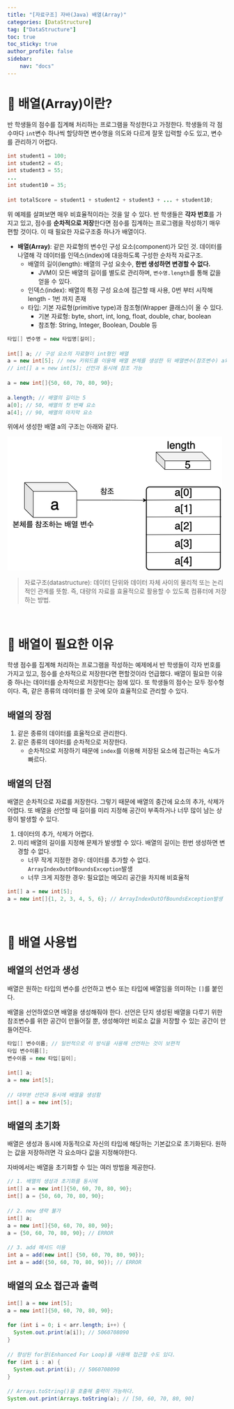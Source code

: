 ```yaml
---
title: "[자료구조] 자바(Java) 배열(Array)"
categories: [DataStructure]
tag: ["DataStructure"]
toc: true
toc_sticky: true
author_profile: false
sidebar:
    nav: "docs"
---
```


# 📌 배열(Array)이란?

반 학생들의 점수를 집계해 처리하는 프로그램을 작성한다고 가정한다. 학생들의 각 점수마다 `int`변수 하나씩 할당하면 변수명을 의도와 다르게 잘못 입력할 수도 있고, 변수를 관리하기 어렵다.

```java
int student1 = 100;
int student2 = 45;
int student3 = 55;
...
int student10 = 35;

int totalScore = student1 + student2 + student3 + ... + student10;

```

위 예제를 살펴보면 매우 비효율적이라는 것을 알 수 있다. 반 학생들은 **각자 번호**를 가지고 있고, 점수를 **순차적으로 저장**한다면 점수를 집계하는 프로그램을 작성하기 매우 편할 것이다. 이 때 필요한 자료구조중 하나가 배열이다.

- **배열(Array)**: 같은 자료형의 변수인 구성 요소(component)가 모인 것. 데이터를 나열해 각 데이터를 인덱스(index)에 대응하도록 구성한 순차적 자료구조.
  - 배열의 길이(length): 배열의 구성 요솟수, **한번 생성하면 변경할 수 없다.**
    - JVM이 모든 배열의 길이를 별도로 관리하며, `변수명.length`를 통해 값을 얻을 수 있다.
  - 인덱스(index): 배열의 특정 구성 요소에 접근할 때 사용, 0번 부터 시작해 length - 1번 까지 존재
  - 타입: 기본 자료형(primitive type)과 참조형(Wrapper 클래스)이 올 수 있다.
    - 기본 자료형: byte, short, int, long, float, double, char, boolean
    - 참조형: String, Integer, Boolean, Double 등

``` java
타입[] 변수명 = new 타입명[길이];

int[] a; // 구성 요소의 자료형이 int형인 배열
a = new int[5]; // new 키워드를 이용해 배열 본체를 생성한 뒤 배열변수(참조변수) a와 연결
// int[] a = new int[5]; 선언과 동시에 참조 가능

a = new int[]{50, 60, 70, 80, 90};

a.length; // 배열의 길이는 5
a[0]; // 50, 배열의 첫 번째 요소
a[4]; // 90, 배열의 마지막 요소
```

위에서 생성한 배열 a의 구조는 아래와 같다.

![배열 변수와 배열 본체](/assets/images/datastructure/Array.png "배열 변수와 배열 본체")

> 자료구조(datastructure): 데이터 단위와 데이터 자체 사이의 물리적 또는 논리적인 관계를 뜻함. 즉, 대량의 자료를 효율적으로 활용할 수 있도록 컴퓨터에 저장하는 방법.

<br>

# 📌 배열이 필요한 이유

학생 점수를 집계해 처리하는 프로그램을 작성하는 예제에서 반 학생들이 각자 번호를 가지고 있고, 점수를 순차적으로 저장한다면 편할것이라 언급했다. 배열이 필요한 이유중 하나는 데이터를 순차적으로 저장한다는 점에 있다. 또 학생들의 점수는 모두 정수형이다. 즉, 같은 종류의 데이터를 한 곳에 모아 효율적으로 관리할 수 있다.

## 배열의 장점

1. 같은 종류의 데이터를 효율적으로 관리한다.
2. 같은 종류의 데이터를 순차적으로 저장한다.
   - 순차적으로 저장하기 때문에 `index`를 이용해 저장된 요소에 접근하는 속도가 빠르다.

## 배열의 단점

배열은 순차적으로 자료를 저장한다. 그렇기 때문에 배열의 중간에 요소의 추가, 삭제가 어렵다. 또 배열을 선언할 때 길이를 미리 지정해 공간이 부족하거나 너무 많이 남는 상황이 발생할 수 있다.

1. 데이터의 추가, 삭제가 어렵다.
2. 미리 배열의 길이를 지정해 문제가 발생할 수 있다. 배열의 길이는 한번 생성하면 변경할 수 없다.
   - 너무 작게 지정한 경우: 데이터를 추가할 수 없다. `ArrayIndexOutOfBoundsException`발생
   - 너무 크게 지정한 경우: 필요없는 메모리 공간을 차지해 비효율적

```java
int[] a = new int[5];
a = new int[]{1, 2, 3, 4, 5, 6}; // ArrayIndexOutOfBoundsException발생
```

<br>

# 📌 배열 사용법

## 배열의 선언과 생성

배열은 원하는 타입의 변수를 선언하고 변수 또는 타입에 배열임을 의미하는 `[]`를 붙인다.

배열을 선언하였으면 배열을 생성해줘야 한다. 선언은 단지 생성된 배열을 다루기 위한 참조변수를 위한 공간이 만들어질 뿐, 생성해야만 비로소 값을 저장할 수 있는 공간이 만들어진다.

```java
타입[] 변수이름; // 일반적으로 이 방식을 사용해 선언하는 것이 보편적
타입 변수이름[];
변수이름 = new 타입[길이];

int[] a;
a = new int[5];

// 대부분 선언과 동시에 배열을 생성함
int[] a = new int[5];
```

## 배열의 초기화

배열은 생성과 동시에 자동적으로 자신의 타입에 해당하는 기본값으로 초기화된다. 원하는 값을 저장하려면 각 요소마다 값을 지정해야한다.

자바에서는 배열을 초기화할 수 있는 여러 방법을 제공한다.

```java
// 1. 배열의 생성과 초기화를 동시에
int[] a = new int[]{50, 60, 70, 80, 90};
int[] a = {50, 60, 70, 80, 90};

// 2. new 생략 불가
int[] a;
a = new int[]{50, 60, 70, 80, 90};
a = {50, 60, 70, 80, 90}; // ERROR

// 3. add 메서드 이용
int a = add(new int[] {50, 60, 70, 80, 90});
int a = add({50, 60, 70, 80, 90}); // ERROR

```

## 배열의 요소 접근과 출력

```java
int[] a = new int[5];
a = new int[]{50, 60, 70, 80, 90};

for (int i = 0; i < arr.length; i++) {
  System.out.print(a[i]); // 5060708090
}

// 향상된 for문(Enhanced For Loop)을 사용해 접근할 수도 있다.
for (int i : a) {
  System.out.print(i); // 5060708090
}

// Arrays.toString()을 호출해 출력이 가능하다.
System.out.print(Arrays.toString(a); // [50, 60, 70, 80, 90]

```

